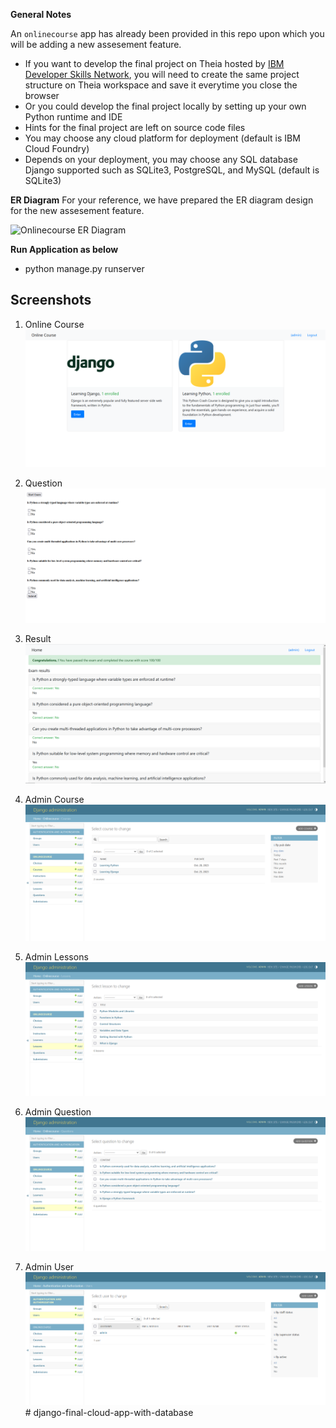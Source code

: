 
**General Notes**

An `onlinecourse` app has already been provided in this repo upon which you will be adding a new assesement feature.

- If you want to develop the final project on Theia hosted by [IBM Developer Skills Network](https://labs.cognitiveclass.ai/), you will need to create the same project structure on Theia workspace and save it everytime you close the browser
- Or you could develop the final project locally by setting up your own Python runtime and IDE
- Hints for the final project are left on source code files
- You may choose any cloud platform for deployment (default is IBM Cloud Foundry)
- Depends on your deployment, you may choose any SQL database Django supported such as SQLite3, PostgreSQL, and MySQL (default is SQLite3)

**ER Diagram**
For your reference, we have prepared the ER diagram design for the new assesement feature.

![Onlinecourse ER Diagram](https://github.com/ibm-developer-skills-network/final-cloud-app-with-database/blob/master/static/media/course_images/onlinecourse_app_er.png)

**Run Application as below** 
- python manage.py runserver

## Screenshots

1. Online Course
   ![Online Course](screenshots/1_onlinecourse.PNG)

2. Question
   ![Question](screenshots/2_question.PNG)

3. Result
   ![Result](screenshots/3_result.PNG)

4. Admin Course
   ![Admin Course](screenshots/4_admin_course.PNG)

5. Admin Lessons
   ![Admin Lessons](screenshots/5_admin_lessons.PNG)

6. Admin Question
   ![Admin Question](screenshots/6_admin_question.PNG)

7. Admin User
   ![Admin User](screenshots/7_admin_user.PNG)#   d j a n g o - f i n a l - c l o u d - a p p - w i t h - d a t a b a s e 
